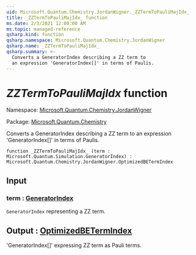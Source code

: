 ```yaml
---
uid: Microsoft.Quantum.Chemistry.JordanWigner._ZZTermToPauliMajIdx_
title: _ZZTermToPauliMajIdx_ function
ms.date: 2/3/2021 12:00:00 AM
ms.topic: managed-reference
qsharp.kind: function
qsharp.namespace: Microsoft.Quantum.Chemistry.JordanWigner
qsharp.name: _ZZTermToPauliMajIdx_
qsharp.summary: >-
  Converts a GeneratorIndex describing a ZZ term to
  an expression 'GeneratorIndex[]' in terms of Paulis.
---
```


# _ZZTermToPauliMajIdx_ function

Namespace: [Microsoft.Quantum.Chemistry.JordanWigner](xref:Microsoft.Quantum.Chemistry.JordanWigner)

Package: [Microsoft.Quantum.Chemistry](https://nuget.org/packages/Microsoft.Quantum.Chemistry)


Converts a GeneratorIndex describing a ZZ term toan expression 'GeneratorIndex[]' in terms of Paulis.

```qsharp
function _ZZTermToPauliMajIdx_ (term : Microsoft.Quantum.Simulation.GeneratorIndex) : Microsoft.Quantum.Chemistry.JordanWigner.OptimizedBETermIndex
```


## Input

### term : [GeneratorIndex](xref:Microsoft.Quantum.Simulation.GeneratorIndex)

`GeneratorIndex` representing a ZZ term.



## Output : [OptimizedBETermIndex](xref:Microsoft.Quantum.Chemistry.JordanWigner.OptimizedBETermIndex)

'GeneratorIndex[]' expressing ZZ term as Pauli terms.